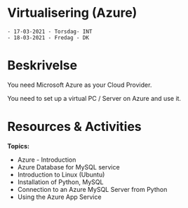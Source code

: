 # Virtualisering (Azure)
    - 17-03-2021 - Torsdag- INT
    - 18-03-2021 - Fredag - DK


# Beskrivelse
You need Microsoft Azure as your Cloud Provider.

You need to set up a virtual PC / Server on Azure and use it.

# Resources & Activities

**Topics:**

- Azure - Introduction
- Azure Database for MySQL service
- Introduction to Linux (Ubuntu)
- Installation of Python, MySQL
- Connection to an Azure MySQL Server from Python
- Using the Azure App Service